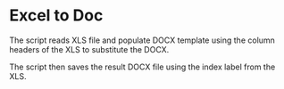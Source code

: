 # Excel to Doc

The script reads XLS file and populate DOCX template using the column headers of the XLS to substitute the DOCX. 

The script then saves the result DOCX file using the index label from the XLS.
